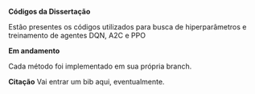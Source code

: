 **Códigos da Dissertação**

Estão presentes os códigos utilizados para busca de hiperparâmetros e treinamento de agentes DQN, A2C e PPO

**Em andamento**

Cada método foi implementado em sua própria branch.


**Citação**
Vai entrar um bib aqui, eventualmente.